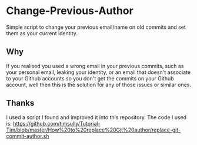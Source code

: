 # Change-Previous-Author
Simple script to change your previous email/name on old commits and set them as your current identity.







## Why
If you realised you used a wrong email in your previous commits, such as your personal email, leaking your identity, or an email that doesn't associate to your Github accounts so you don't get the commits on your Github account, well then this is the solution for any of those issues or similar ones.

## Thanks
I used a script I found and improved it into this repository.
The code I used is: https://github.com/timsully/Tutorial-Tim/blob/master/How%20to%20replace%20Git%20author/replace-git-commit-author.sh
